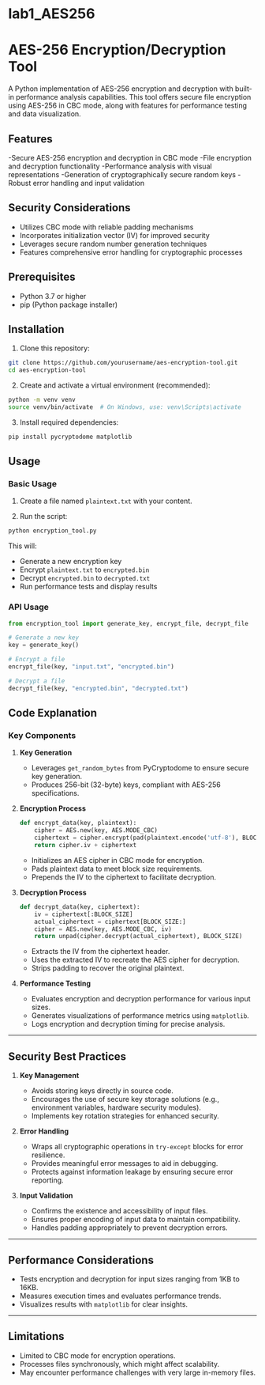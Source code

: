 # lab1_AES256

# AES-256 Encryption/Decryption Tool

A Python implementation of AES-256 encryption and decryption with built-in performance analysis capabilities. This tool offers secure file encryption using AES-256 in CBC mode, along with features for performance testing and data visualization.
## Features

-Secure AES-256 encryption and decryption in CBC mode
-File encryption and decryption functionality
-Performance analysis with visual representations
-Generation of cryptographically secure random keys
-Robust error handling and input validation

## Security Considerations

- Utilizes CBC mode with reliable padding mechanisms  
- Incorporates initialization vector (IV) for improved security  
- Leverages secure random number generation techniques  
- Features comprehensive error handling for cryptographic processes  

## Prerequisites

- Python 3.7 or higher
- pip (Python package installer)

## Installation

1. Clone this repository:

```bash
git clone https://github.com/yourusername/aes-encryption-tool.git
cd aes-encryption-tool
```

2. Create and activate a virtual environment (recommended):

```bash
python -m venv venv
source venv/bin/activate  # On Windows, use: venv\Scripts\activate
```

3. Install required dependencies:

```bash
pip install pycryptodome matplotlib
```

## Usage

### Basic Usage

1. Create a file named `plaintext.txt` with your content.

2. Run the script:

```bash
python encryption_tool.py
```

This will:

- Generate a new encryption key
- Encrypt `plaintext.txt` to `encrypted.bin`
- Decrypt `encrypted.bin` to `decrypted.txt`
- Run performance tests and display results

### API Usage

```python
from encryption_tool import generate_key, encrypt_file, decrypt_file

# Generate a new key
key = generate_key()

# Encrypt a file
encrypt_file(key, "input.txt", "encrypted.bin")

# Decrypt a file
decrypt_file(key, "encrypted.bin", "decrypted.txt")
```

## Code Explanation

### Key Components

1. **Key Generation**  
   - Leverages `get_random_bytes` from PyCryptodome to ensure secure key generation.  
   - Produces 256-bit (32-byte) keys, compliant with AES-256 specifications.  

2. **Encryption Process**  
   ```python  
   def encrypt_data(key, plaintext):  
       cipher = AES.new(key, AES.MODE_CBC)  
       ciphertext = cipher.encrypt(pad(plaintext.encode('utf-8'), BLOCK_SIZE))  
       return cipher.iv + ciphertext  
   ```  
   - Initializes an AES cipher in CBC mode for encryption.  
   - Pads plaintext data to meet block size requirements.  
   - Prepends the IV to the ciphertext to facilitate decryption.  

3. **Decryption Process**  
   ```python  
   def decrypt_data(key, ciphertext):  
       iv = ciphertext[:BLOCK_SIZE]  
       actual_ciphertext = ciphertext[BLOCK_SIZE:]  
       cipher = AES.new(key, AES.MODE_CBC, iv)  
       return unpad(cipher.decrypt(actual_ciphertext), BLOCK_SIZE)  
   ```  
   - Extracts the IV from the ciphertext header.  
   - Uses the extracted IV to recreate the AES cipher for decryption.  
   - Strips padding to recover the original plaintext.  

4. **Performance Testing**  
   - Evaluates encryption and decryption performance for various input sizes.  
   - Generates visualizations of performance metrics using `matplotlib`.  
   - Logs encryption and decryption timing for precise analysis.  

---

## **Security Best Practices**  

1. **Key Management**  
   - Avoids storing keys directly in source code.  
   - Encourages the use of secure key storage solutions (e.g., environment variables, hardware security modules).  
   - Implements key rotation strategies for enhanced security.  

2. **Error Handling**  
   - Wraps all cryptographic operations in `try-except` blocks for error resilience.  
   - Provides meaningful error messages to aid in debugging.  
   - Protects against information leakage by ensuring secure error reporting.  

3. **Input Validation**  
   - Confirms the existence and accessibility of input files.  
   - Ensures proper encoding of input data to maintain compatibility.  
   - Handles padding appropriately to prevent decryption errors.  

---

## **Performance Considerations**  
- Tests encryption and decryption for input sizes ranging from 1KB to 16KB.  
- Measures execution times and evaluates performance trends.  
- Visualizes results with `matplotlib` for clear insights.  

---

## **Limitations**  
- Limited to CBC mode for encryption operations.  
- Processes files synchronously, which might affect scalability.  
- May encounter performance challenges with very large in-memory files.  
